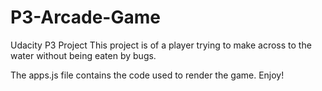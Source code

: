 # P3-Arcade-Game
Udacity P3 Project
This project is of a player trying to make across to the water without being eaten by bugs.

The apps.js file contains the code used to render the game.  Enjoy!
